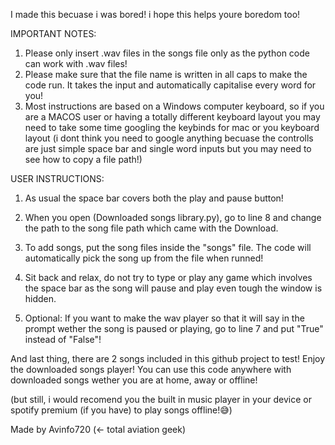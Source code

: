 I made this becuase i was bored! i hope this helps youre boredom too!

IMPORTANT NOTES:
1) Please only insert .wav files in the songs file only as the python code can work with .wav files!
2) Please make sure that the file name is written in all caps to make the code run.
   It takes the input and automatically capitalise every word for you!
3) Most instructions are based on a Windows computer keyboard, so if you are a MACOS user or having a totally different keyboard layout
   you may need to take some time googling the keybinds for mac or you keyboard layout (i dont think you need to google
   anything becuase the controlls are just simple space bar and single word inputs but you may need to see how to copy a file path!)  

USER INSTRUCTIONS:
1) As usual the space bar covers both the play and pause button!
2) When you open (Downloaded songs library.py), go to line 8 and change the path to the song file path which came with the Download.
3) To add songs, put the song files inside the "songs" file. The code will automatically pick the song up from the file when runned!
4) Sit back and relax, do not try to type or play any game which involves the space bar as the song will pause and play even tough
   the window is hidden.

5) Optional: If you want to make the wav player so that it will say in the prompt wether the song is paused or playing, go to line 7
   and put "True" instead of "False"!

And last thing, there are 2 songs included in this github project to test! Enjoy the downloaded songs player! You can use this code 
anywhere with downloaded songs wether you are at home, away or offline!

(but still, i would recomend you the built in music player in your device or spotify premium (if you have) to play songs offline!😅)

Made by Avinfo720 (<- total aviation geek)
